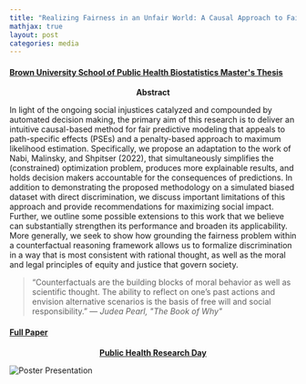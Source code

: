 ```yaml
---
title: "Realizing Fairness in an Unfair World: A Causal Approach to Fair Predictive Modeling via Penalized Maximum Likelihood Estimation"
mathjax: true
layout: post
categories: media
---
```


<!-- <script src="https://cdnjs.cloudflare.com/ajax/libs/mathjax/2.7.5/MathJax.js?config=TeX-AMS_CHTML.js"></script> -->

#### [Brown University School of Public Health Biostatistics Master's Thesis](https://www.brown.edu/academics/public-health/biostats/academics/masters-program/scm-degree)

<center><b> Abstract </b></center> 

In light of the ongoing social injustices catalyzed and compounded by automated decision making, the primary aim of this research is to deliver an intuitive causal-based method for fair predictive modeling that appeals to path-specific effects (PSEs) and a penalty-based approach to maximum likelihood estimation. Specifically, we propose an adaptation to the work of Nabi, Malinsky, and Shpitser (2022), that simultaneously simplifies the (constrained) optimization problem, produces more explainable results, and holds decision makers accountable for the consequences of predictions. In addition to demonstrating the proposed methodology on a simulated biased dataset with direct discrimination, we discuss important limitations of this approach and provide recommendations for maximizing social impact. Further, we outline some possible extensions to this work that we believe can substantially strengthen its performance and broaden its applicability. More generally, we seek to show how grounding the fairness problem within a counterfactual reasoning framework allows us to formalize discrimination in a way that is most consistent with rational thought, as well as the moral and legal principles of equity and justice that govern society. <br>

> “Counterfactuals are the building blocks of moral behavior as well as scientific thought. The ability to reflect on one’s past actions and envision alternative scenarios is the basis of free will and social responsibility.” — *Judea Pearl, "The Book of Why"*

#### [Full Paper](https://antonellabasso.github.io/Basso_Thesis.pdf)

[<center><b> Public Health Research Day </b></center>](https://globalepidemics.org/brown-phrd-2023/) 

![Poster Presentation](https://antonellabasso.github.io/IMAGES/Basso_Poster.png) 
